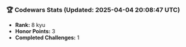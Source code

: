 ### 🏆 Codewars Stats (Updated: 2025-04-04 20:08:47 UTC)

- **Rank:** 8 kyu
- **Honor Points:** 3
- **Completed Challenges:** 1
